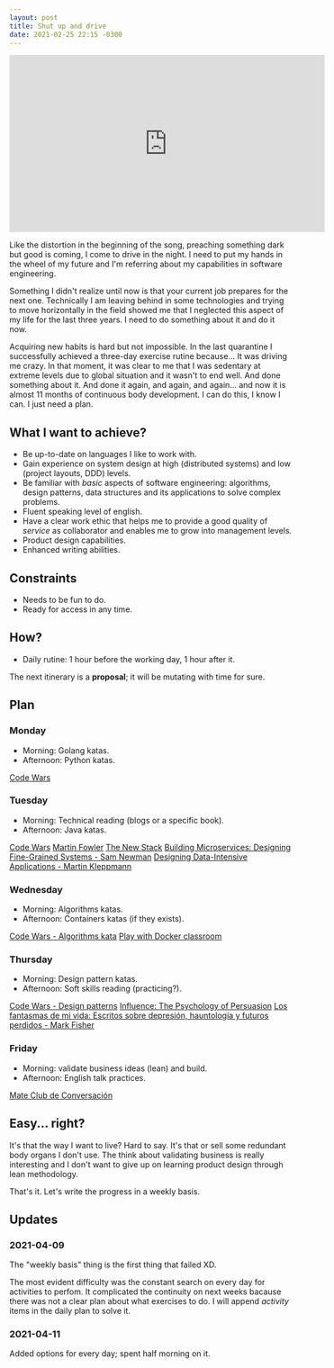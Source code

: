 ```yaml
---
layout: post
title: Shut up and drive
date: 2021-02-25 22:15 -0300
---
```


<iframe width="560" height="315" src="https://www.youtube-nocookie.com/embed/WEMVdaSZ-f0" frameborder="0" allow="accelerometer; autoplay; clipboard-write; encrypted-media; gyroscope; picture-in-picture" allowfullscreen></iframe>

Like the distortion in the beginning of the song, preaching something dark but
good is coming, I come to drive in the night. I need to put my hands in the
wheel of my future and I'm referring about my capabilities in software
engineering.

Something I didn't realize until now is that your current job prepares for the
next one. Technically I am leaving behind in some technologies and trying to
move horizontally in the field showed me that I neglected this aspect of my life
for the last three years. I need to do something about it and do it now.

Acquiring new habits is hard but not impossible. In the last quarantine I
successfully achieved a three-day exercise rutine because... It was driving me
crazy. In that moment, it was clear to me that I was sedentary at extreme levels
due to global situation and it wasn't to end well. And done something about it.
 And done it again, and again, and again... and now it is almost 11 months of
 continuous body development. I can do this, I know I can. I just need a plan.

## What I want to achieve?

* Be up-to-date on languages I like to work with.
* Gain experience on system design at high (distributed systems) and low
  (project layouts, DDD) levels.
* Be familiar with _basic_ aspects of software engineering: algorithms, design
  patterns, data structures and its applications to solve complex problems.
* Fluent speaking level of english.
* Have a clear work ethic that helps me to provide a good quality of _service_
  as collaborator and enables me to grow into management levels.
* Product design capabilities.
* Enhanced writing abilities.

## Constraints

* Needs to be fun to do.
* Ready for access in any time.

## How?

* Daily rutine: 1 hour before the working day, 1 hour after it.

The next itinerary is a **proposal**; it will be mutating with time for sure.

## Plan

### Monday

* Morning: Golang katas.
* Afternoon: Python katas.

[Code Wars](https://www.codewars.com/)

### Tuesday

* Morning: Technical reading (blogs or a specific book).
* Afternoon: Java katas.

[Code Wars](https://www.codewars.com/)
[Martin Fowler](https://www.martinfowler.com/)
[The New Stack](https://thenewstack.io/)
[Building Microservices: Designing Fine-Grained Systems - Sam Newman](https://www.goodreads.com/book/show/22512931-building-microservices)
[Designing Data-Intensive Applications - Martin Kleppmann](https://www.goodreads.com/book/show/23463279-designing-data-intensive-applications)

### Wednesday

* Morning: Algorithms katas.
* Afternoon: Containers katas (if they exists).

[Code Wars - Algorithms kata](https://www.codewars.com/collections/algorithms-kata)
[Play with Docker classroom](https://training.play-with-docker.com/alacart/)

### Thursday

* Morning: Design pattern katas.
* Afternoon: Soft skills reading (practicing?).

[Code Wars - Design patterns](https://www.codewars.com/collections/design-patterns)
[Influence: The Psychology of Persuasion](https://www.goodreads.com/book/show/28815.Influence)
[Los fantasmas de mi vida: Escritos sobre depresión, hauntología y futuros perdidos - Mark Fisher](https://www.goodreads.com/book/show/38937969-los-fantasmas-de-mi-vida)

### Friday

* Morning: validate business ideas (lean) and build.
* Afternoon: English talk practices.

[Mate Club de Conversación](https://mate-club.com.ar/)

## Easy... right?

It's that the way I want to live? Hard to say. It's that or sell some redundant
body organs I don't use. The think about validating business is really
interesting and I don't want to give up on learning product design through lean
methodology.

That's it. Let's write the progress in a weekly basis.

## Updates

### 2021-04-09

The "weekly basis" thing is the first thing that failed XD.

The most evident difficulty was the constant search on every day for activities
to perfom. It complicated the continuity on next weeks bacause there was not a
clear plan about what exercises to do. I will append _activity_ items in the
daily plan to solve it.

### 2021-04-11

Added options for every day; spent half morning on it.
